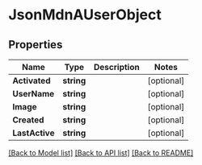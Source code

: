 # JsonMdnAUserObject

## Properties

Name | Type | Description | Notes
------------ | ------------- | ------------- | -------------
**Activated** | **string** |  | [optional] 
**UserName** | **string** |  | [optional] 
**Image** | **string** |  | [optional] 
**Created** | **string** |  | [optional] 
**LastActive** | **string** |  | [optional] 

[[Back to Model list]](../README.md#documentation-for-models) [[Back to API list]](../README.md#documentation-for-api-endpoints) [[Back to README]](../README.md)


